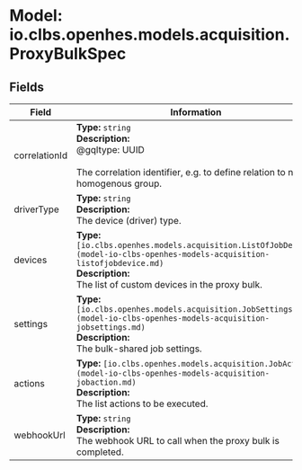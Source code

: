 # Model: io.clbs.openhes.models.acquisition.ProxyBulkSpec

## Fields

| Field | Information |
| --- | --- |
| correlationId | <b>Type:</b> `string`<br><b>Description:</b><br>@gqltype: UUID<br><br>The correlation identifier, e.g. to define relation to non-homogenous group. |
| driverType | <b>Type:</b> `string`<br><b>Description:</b><br>The device (driver) type. |
| devices | <b>Type:</b> `[io.clbs.openhes.models.acquisition.ListOfJobDevice](model-io-clbs-openhes-models-acquisition-listofjobdevice.md)`<br><b>Description:</b><br>The list of custom devices in the proxy bulk. |
| settings | <b>Type:</b> `[io.clbs.openhes.models.acquisition.JobSettings](model-io-clbs-openhes-models-acquisition-jobsettings.md)`<br><b>Description:</b><br>The bulk-shared job settings. |
| actions | <b>Type:</b> `[io.clbs.openhes.models.acquisition.JobAction](model-io-clbs-openhes-models-acquisition-jobaction.md)`<br><b>Description:</b><br>The list actions to be executed. |
| webhookUrl | <b>Type:</b> `string`<br><b>Description:</b><br>The webhook URL to call when the proxy bulk is completed. |

